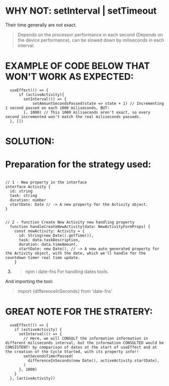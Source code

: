 # WHY NOT: setInterval | setTimeout
Their time generally are not exact. 
> Depends on the processor performance in each second (Depends on the device performance), can be slowed down by miliseconds in each interval.

# EXAMPLE OF CODE BELOW THAT WON'T WORK AS EXPECTED:
```tsx
  useEffect(() => {
      if (activeActivity){
        setInterval(() => {
            setAmountSecondsPassed(state => state + 1) // Incrementing 1 second passed on each 1000 miliseconds, BUT:
        }, 1000) // This 1000 miliseconds aren't exact, so every second incremented won't match the real miliseconds passeds.
  }, [])
```

# SOLUTION:

# Preparation for the strategy used:
```tsx

// 1 - New property in the interface
interface Activity {
  id: string
  task: string
  duration: number
  startDate: Date // -> A new property for the Activity object.
}


// 2 - function Create New Activity new handling property
  function handleCreateNewActivity(data: NewActivityFormProps) {
    const newActivity: Activity = {
      id: String(new Date().getTime()),
      task: data.taskDescription,
      duration: data.timeAmount,
      startDate: new Date(), // -> A new auto generated property for the Activity object, with the date, which we'll handle for the countdown timer real time update.
    }

```

3. > npm i date-fns
For handling dates tools.

And importing the tool:
> import {differenceInSeconds} from 'date-fns'


# GREAT NOTE FOR THE STRATERY:

```TSX
  useEffect(() => {
    if (activeActivity) {
      setInterval(() => {
        // Here, we will CONSULT the information information in different miliseconds interval, but the information CONSULTED would be CONSISTENT! by comparison of dates at the start of useEffect and at the creation of the Cycle Started, with its property info!!
        setSecondsTimerPassed(
          differenceInSeconds(new Date(), activeActivity.startDate),
        )
      }, 1000)
    }
  }, [activeActivity])
```